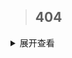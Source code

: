 > ## 404

<details>
<summary>展开查看</summary>
  
  [Home](/)
  
<pre><code>
System.out.println("Hello to see U!");

</code></pre>
</details>
